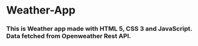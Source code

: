 # Weather-App

### This is Weather app made with HTML 5, CSS 3 and JavaScript. Data fetched from Openweather Rest API.
